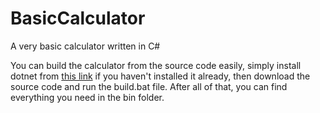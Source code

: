 # BasicCalculator
A very basic calculator written in C#

You can build the calculator from the source code easily, simply install dotnet from [this link](https://dotnet.microsoft.com/) if you haven't installed it already, then download the source code and run the build.bat file. After all of that, you can find everything you need in the bin folder.
